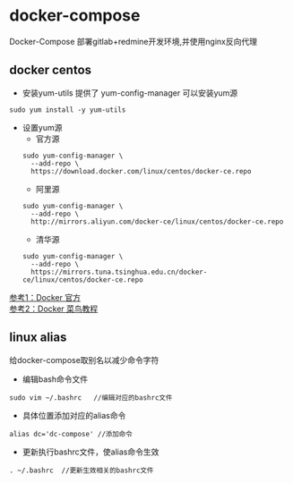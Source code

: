 # docker-compose
Docker-Compose 部署gitlab+redmine开发环境,并使用nginx反向代理

## docker centos

* 安装yum-utils 提供了 yum-config-manager 可以安装yum源
```
sudo yum install -y yum-utils
```
* 设置yum源
  * 官方源
  ```
  sudo yum-config-manager \
    --add-repo \
    https://download.docker.com/linux/centos/docker-ce.repo
  ```
  * 阿里源
  ```
  sudo yum-config-manager \
    --add-repo \
    http://mirrors.aliyun.com/docker-ce/linux/centos/docker-ce.repo
  ```
  * 清华源
  ```
  sudo yum-config-manager \
    --add-repo \
    https://mirrors.tuna.tsinghua.edu.cn/docker-ce/linux/centos/docker-ce.repo
  ```

[参考1：Docker 官方](https://docs.docker.com/engine/install/centos/)  
[参考2：Docker 菜鸟教程](https://www.runoob.com/docker/centos-docker-install.html)

## linux alias
给docker-compose取别名以减少命令字符
* 编辑bash命令文件
```
sudo vim ~/.bashrc   //编辑对应的bashrc文件
```
* 具体位置添加对应的alias命令
```
alias dc='dc-compose' //添加命令
```
* 更新执行bashrc文件，使alias命令生效
```
. ~/.bashrc  //更新生效相关的bashrc文件
```
